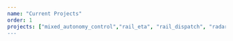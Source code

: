 ```yaml
---
name: "Current Projects"
order: 1
projects: ["mixed_autonomy_control","rail_eta", "rail_dispatch", "radar_param_est", mix_traffic_est","tensor_outlier"]
---
```


